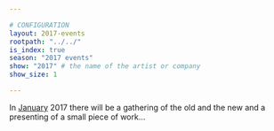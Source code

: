 ```yaml
---

# CONFIGURATION
layout: 2017-events
rootpath: "../../"
is_index: true
season: "2017 events"
show: "2017" # the name of the artist or company
show_size: 1

---
```

In [January](/current/2017/19jan) 2017 there will be a gathering of the old and the new and a presenting of a small piece of work…
